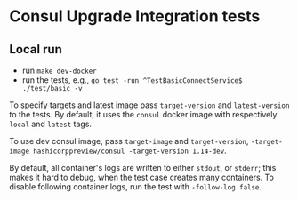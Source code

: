 # Consul Upgrade Integration tests
## Local run
- run `make dev-docker`
- run the tests, e.g., `go test -run ^TestBasicConnectService$ ./test/basic -v`

To specify targets and latest image pass `target-version` and `latest-version` to the tests. By default, it uses the `consul` docker image with respectively `local` and `latest` tags.

To use dev consul image, pass `target-image` and `target-version`, `-target-image hashicorppreview/consul -target-version 1.14-dev`.

By default, all container's logs are written to either `stdout`, or `stderr`; this makes it hard to debug, when the test case creates many
containers. To disable following container logs, run the test with `-follow-log false`.
